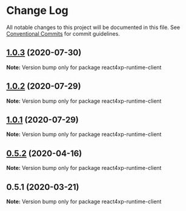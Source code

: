 # Change Log

All notable changes to this project will be documented in this file.
See [Conventional Commits](https://conventionalcommits.org) for commit guidelines.

## [1.0.3](https://github.com/enonic/react4xp-npm/compare/react4xp-runtime-client@1.0.2...react4xp-runtime-client@1.0.3) (2020-07-30)

**Note:** Version bump only for package react4xp-runtime-client





## [1.0.2](https://github.com/enonic/react4xp-npm/compare/react4xp-runtime-client@1.0.1...react4xp-runtime-client@1.0.2) (2020-07-29)

**Note:** Version bump only for package react4xp-runtime-client





## [1.0.1](https://github.com/enonic/react4xp-npm/compare/react4xp-runtime-client@1.0.0...react4xp-runtime-client@1.0.1) (2020-07-29)

**Note:** Version bump only for package react4xp-runtime-client





## [0.5.2](https://github.com/enonic/react4xp-npm/compare/react4xp-runtime-client@0.5.1...react4xp-runtime-client@0.5.2) (2020-04-16)

**Note:** Version bump only for package react4xp-runtime-client





## 0.5.1 (2020-03-21)

**Note:** Version bump only for package react4xp-runtime-client
